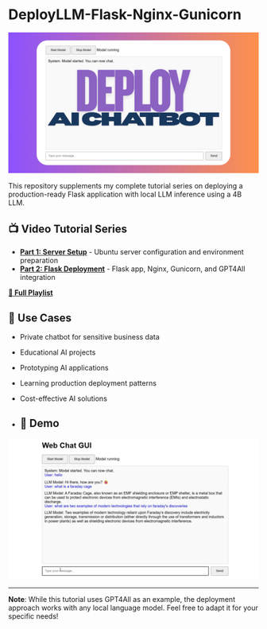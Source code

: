 # DeployLLM-Flask-Nginx-Gunicorn

![Deploy LLM Flask App](https://raw.githubusercontent.com/extergeist/DeployLLM-Flask-Nginx-Gunicorn/main/images/thumbnail.png)

This repository supplements my complete tutorial series on deploying a production-ready Flask application with local LLM inference using a 4B LLM.

## 📺 Video Tutorial Series

- **[Part 1: Server Setup](https://youtu.be/fNUC0xbVa1c?si=r-lJJhWUzmFAoe0M)** - Ubuntu server configuration and environment preparation
- **[Part 2: Flask Deployment](https://youtu.be/nuZCUp3gGNY?si=KFMr6xqH6Pb1Av1l)** - Flask app, Nginx, Gunicorn, and GPT4All integration

**[📌 Full Playlist](https://www.youtube.com/playlist?list=PLxWZSlEg-oTU0AeMO9TiqcVvWzJ15wiV1)**


## 🎯 Use Cases

- Private chatbot for sensitive business data
- Educational AI projects
- Prototyping AI applications
- Learning production deployment patterns
- Cost-effective AI solutions

- ## 📸 Demo

![Web Chat Interface](https://raw.githubusercontent.com/extergeist/DeployLLM-Flask-Nginx-Gunicorn/main/images/demo.png)

---

**Note**: While this tutorial uses GPT4All as an example, the deployment approach works with any local language model. Feel free to adapt it for your specific needs!
